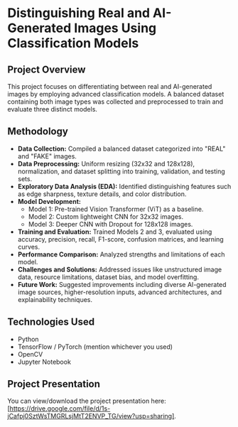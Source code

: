 # Distinguishing Real and AI-Generated Images Using Classification Models

## Project Overview
This project focuses on differentiating between real and AI-generated images by employing advanced classification models. A balanced dataset containing both image types was collected and preprocessed to train and evaluate three distinct models.

## Methodology
- **Data Collection:** Compiled a balanced dataset categorized into "REAL" and "FAKE" images.
- **Data Preprocessing:** Uniform resizing (32x32 and 128x128), normalization, and dataset splitting into training, validation, and testing sets.
- **Exploratory Data Analysis (EDA):** Identified distinguishing features such as edge sharpness, texture details, and color distribution.
- **Model Development:**  
  - Model 1: Pre-trained Vision Transformer (ViT) as a baseline.  
  - Model 2: Custom lightweight CNN for 32x32 images.  
  - Model 3: Deeper CNN with Dropout for 128x128 images.
- **Training and Evaluation:** Trained Models 2 and 3, evaluated using accuracy, precision, recall, F1-score, confusion matrices, and learning curves.
- **Performance Comparison:** Analyzed strengths and limitations of each model.
- **Challenges and Solutions:** Addressed issues like unstructured image data, resource limitations, dataset bias, and model overfitting.
- **Future Work:** Suggested improvements including diverse AI-generated image sources, higher-resolution inputs, advanced architectures, and explainability techniques.

## Technologies Used
- Python  
- TensorFlow / PyTorch (mention whichever you used)  
- OpenCV  
- Jupyter Notebook  

## Project Presentation  
You can view/download the project presentation here: [https://drive.google.com/file/d/1s-jCafpj0SztWsTMGRLsjMtT2ENVP_TG/view?usp=sharing].

